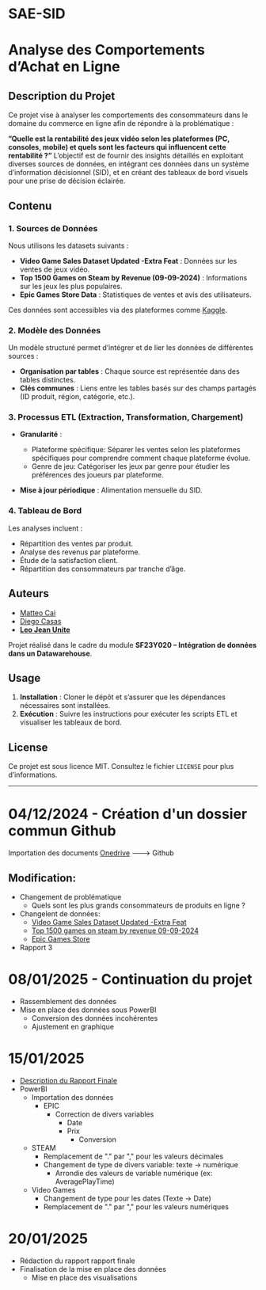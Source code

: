 # SAE-SID

# Analyse des Comportements d’Achat en Ligne 

## Description du Projet 
Ce projet vise à analyser les comportements des consommateurs dans le domaine du commerce en ligne afin de répondre à la problématique :   

**”Quelle est la rentabilité des jeux vidéo selon les plateformes (PC, consoles, mobile) et quels sont les facteurs qui influencent cette rentabilité ?”** 
L’objectif est de fournir des insights détaillés en exploitant diverses sources de données, en intégrant ces données dans un système d’information décisionnel (SID), et en créant des tableaux de bord visuels pour une prise de décision éclairée.

## Contenu
### 1. Sources de Données 
Nous utilisons les datasets suivants : 
- **Video Game Sales Dataset Updated -Extra Feat** : Données sur les ventes de jeux vidéo. 
- **Top 1500 Games on Steam by Revenue (09-09-2024)** : Informations sur les jeux les plus populaires. 
- **Epic Games Store Data** : Statistiques de ventes et avis des utilisateurs. 

Ces données sont accessibles via des plateformes comme [Kaggle](https://www.kaggle.com). 

### 2. Modèle des Données 
Un modèle structuré permet d’intégrer et de lier les données de différentes sources : 
- **Organisation par tables** : Chaque source est représentée dans des tables distinctes. 
- **Clés communes** : Liens entre les tables basés sur des champs partagés (ID produit, région, catégorie, etc.). 

### 3. Processus ETL (Extraction, Transformation, Chargement) 
- **Granularité** : 
  - Plateforme spécifique: Séparer les ventes selon les plateformes spécifiques pour comprendre comment chaque plateforme évolue.
  - Genre de jeu: Catégoriser les jeux par genre pour étudier les préférences des joueurs par plateforme.

- **Mise à jour périodique** : Alimentation mensuelle du SID. 

### 4. Tableau de Bord 
Les analyses incluent : 
- Répartition des ventes par produit. 
- Analyse des revenus par plateforme. 
- Étude de la satisfaction client. 
- Répartition des consommateurs par tranche d’âge. 

## Auteurs 
- [Matteo Cai]()
- [Diego Casas](https://github.com/InnateAlloy6) 
- **[Leo Jean Unite](https://github.com/TheColonel92)** 

Projet réalisé dans le cadre du module **SF23Y020 – Intégration de données dans un Datawarehouse**. 

## Usage 
1. **Installation** : Cloner le dépôt et s’assurer que les dépendances nécessaires sont installées. 
2. **Exécution** : Suivre les instructions pour exécuter les scripts ETL et visualiser les tableaux de bord. 

## License 
Ce projet est sous licence MIT. Consultez le fichier `LICENSE` pour plus d’informations. 

----
# 04/12/2024 - Création d'un dossier commun Github
Importation des documents [Onedrive](https://up75-my.sharepoint.com/:f:/g/personal/leo-jean_unite_etu_u-paris_fr/EqiZWGWtvFpEk5rG8xhknTABkemmmbbd0obIYjkIXZsMcg?e=Rxe9zh) ---> Github

## Modification:
- Changement de problématique
  - Quels sont les plus grands consommateurs de produits en ligne ?
- Changelent de données:
  - [Video Game Sales Dataset Updated -Extra Feat](https://www.kaggle.com/datasets/ibriiee/video-games-sales-dataset-2022-updated-extra-feat)
  - [Top 1500 games on steam by revenue 09-09-2024](https://www.kaggle.com/datasets/alicemtopcu/top-1500-games-on-steam-by-revenue-09-09-2024)
  - [Epic Games Store](https://www.kaggle.com/datasets/ramjasmaurya/epic-games-store)
- Rapport 3

# 08/01/2025 - Continuation du projet
- Rassemblement des données
- Mise en place des données sous PowerBI
  - Conversion des données incohérentes 
  - Ajustement en graphique

# 15/01/2025
- [Description du Rapport Finale](https://up75-my.sharepoint.com/:b:/g/personal/leo-jean_unite_etu_u-paris_fr/EXwHu-M2d-dCquvAS-JFbvsBYkcOgmbBrqF1TFYAluA6bg?e=IQDPtD)
- PowerBI
  - Importation des données
    - EPIC
      - Correction de divers variables
        - Date
        - Prix
          - Conversion
  - STEAM
    - Remplacement de "." par "," pour les valeurs décimales
    - Changement de type de divers variable: texte -> numérique
      - Arrondie des valeurs de variable numérique (ex: AveragePlayTime)
  - Video Games
    - Changement de type pour les dates (Texte -> Date)
    - Remplacement de "." par "," pour les valeurs numériques

# 20/01/2025
- Rédaction du rapport rapport finale
- Finalisation de la mise en place des données
  - Mise en place des visualisations
